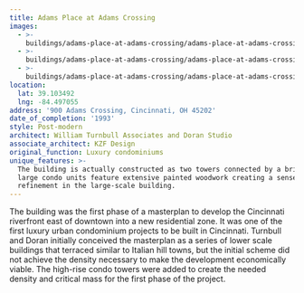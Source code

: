 ```yaml
---
title: Adams Place at Adams Crossing
images:
  - >-
    buildings/adams-place-at-adams-crossing/adams-place-at-adams-crossing-0_fygfcu
  - >-
    buildings/adams-place-at-adams-crossing/adams-place-at-adams-crossing-1_svxwv9
  - >-
    buildings/adams-place-at-adams-crossing/adams-place-at-adams-crossing-2_oocwqy
location:
  lat: 39.103492
  lng: -84.497055
address: '900 Adams Crossing, Cincinnati, OH 45202'
date_of_completion: '1993'
style: Post-modern
architect: William Turnbull Associates and Doran Studio
associate_architect: KZF Design
original_function: Luxury condominiums
unique_features: >-
  The building is actually constructed as two towers connected by a bridge.  The
  large condo units feature extensive painted woodwork creating a sense of
  refinement in the large-scale building.
---
```


The building was the first phase of a masterplan to develop the Cincinnati riverfront east of downtown into a new residential zone. It was one of the first luxury urban condominium projects to be built in Cincinnati. Turnbull and Doran initially conceived the masterplan as a series of lower scale buildings that terraced similar to Italian hill towns, but the initial scheme did not achieve the density necessary to make the development economically viable. The high-rise condo towers were added to create the needed density and critical mass for the first phase of the project.
